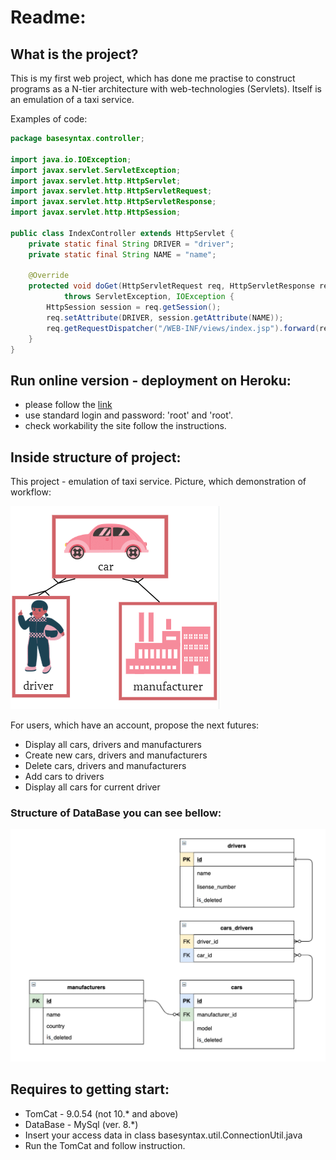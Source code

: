 # Readme:
## What is the project?
This is my first web project, which has done me practise to construct programs 
as a N-tier architecture with web-technologies (Servlets). 
Itself is an emulation of a taxi service.

Examples of code:
~~~java
package basesyntax.controller;

import java.io.IOException;
import javax.servlet.ServletException;
import javax.servlet.http.HttpServlet;
import javax.servlet.http.HttpServletRequest;
import javax.servlet.http.HttpServletResponse;
import javax.servlet.http.HttpSession;

public class IndexController extends HttpServlet {
    private static final String DRIVER = "driver";
    private static final String NAME = "name";

    @Override
    protected void doGet(HttpServletRequest req, HttpServletResponse resp)
            throws ServletException, IOException {
        HttpSession session = req.getSession();
        req.setAttribute(DRIVER, session.getAttribute(NAME));
        req.getRequestDispatcher("/WEB-INF/views/index.jsp").forward(req, resp);
    }
}
~~~

## Run online version - deployment on Heroku:
- please follow the [link](https://serhii-orlov.herokuapp.com/login")
- use standard login and password: 'root' and 'root'.
- check workability the site follow the instructions.

## Inside structure of project:
This project - emulation of taxi service. Picture, which demonstration of workflow:

![img_1.png](img_1.png)       

For users, which have an account, propose the next futures:
- Display all cars, drivers and manufacturers 
- Create new cars, drivers and manufacturers 
- Delete cars, drivers and manufacturers 
- Add cars to drivers 
- Display all cars for current driver 

### Structure of DataBase you can see bellow:
![img_2.png](img_2.png)

## Requires to getting start:
- TomCat - 9.0.54 (not 10.* and above)
- DataBase - MySql (ver. 8.*) 
- Insert your access data in class basesyntax.util.ConnectionUtil.java
- Run the TomCat and follow instruction.
